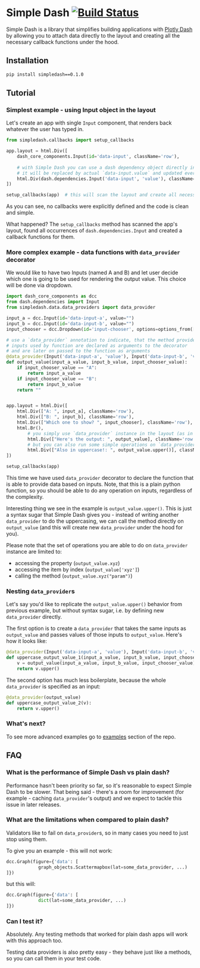 # Simple Dash [![Build Status](https://travis-ci.com/rtshadow/simple-dash.svg?branch=master)](https://travis-ci.com/rtshadow/simple-dash)

Simple Dash is a library that simplifies building applications with [Plotly Dash](https://github.com/plotly/dash) by allowing you to attach data directly to the layout and creating all the necessary callback functions under the hood.

## Installation
```bash
pip install simpledash==0.1.0
```

## Tutorial
### Simplest example - using Input object in the layout
Let's create an app with single `Input` component, that renders back whatever the user has typed in.

```python
from simpledash.callbacks import setup_callbacks

app.layout = html.Div([
    dash_core_components.Input(id='data-input', className='row'),
    
    # with Simple Dash you can use a dash dependency object directly in the layout
    # it will be replaced by actual `data-input.value` and updated every time it changes
    html.Div(dash.dependencies.Input('data-input', 'value'), className='row', id='output-div')
])

setup_callbacks(app)  # this will scan the layout and create all necessary callback functions
```

As you can see, no callbacks were explicitly defined and the code is clean and simple.

What happened? The `setup_callbacks` method has scanned the app's layout, found all occurrences of `dash.dependencies.Input` and created a callback functions for them.

### More complex example - data functions with `data_provider` decorator
We would like to have two Inputs (named A and B) and let user decide which one is going to be used
for rendering the output value. This choice will be done via dropdown.

```python
import dash_core_components as dcc
from dash.dependencies import Input
from simpledash.data.data_providers import data_provider

input_a = dcc.Input(id='data-input-a', value="")
input_b = dcc.Input(id='data-input-b', value="")
input_chooser = dcc.Dropdown(id='input-chooser', options=options_from(['A', 'B']))

# use a `data_provider` annotation to indicate, that the method provides data based on inputs
# inputs used by function are declared as arguments to the decorator
# and are later on passed to the function as arguments
@data_provider(Input('data-input-a', 'value'), Input('data-input-b', 'value'), Input('input-chooser', 'value'))
def output_value(input_a_value, input_b_value, input_chooser_value):
    if input_chooser_value == "A":
        return input_a_value
    if input_chooser_value == "B":
        return input_b_value
    return ""


app.layout = html.Div([
    html.Div(["A: ", input_a], className='row'),
    html.Div(["B: ", input_b], className='row'),
    html.Div(["Which one to show? ", input_chooser], className='row'),
    html.Br(),
        # you simply use `data_provider` instance in the layout (as in previous example)
        html.Div(["Here's the output: ", output_value], className='row', id='output'),
        # but you can also run some simple operations on `data_provider`, like `upper()`
        html.Div(["Also in uppercase!: ", output_value.upper()], className='row', id='output-upper')
])

setup_callbacks(app)
```
This time we have used `data_provider` decorator to declare the function that is able to provide data based on inputs. Note, that this is a plain python function, so you should be able to do any operation on inputs, regardless of the complexity.

Interesting thing we see in the example is `output_value.upper()`. This is just a syntax sugar 
that Simple Dash gives you - instead of writing another `data_provider` to do the uppercasing, 
we can call the method directly on `output_value` (and this will create new `data_provider` under the hood for you).

Please note that the set of operations you are able to do on `data_provider` instance are limited to:
* accessing the property (`output_value.xyz`)
* accessing the item by index (`output_value['xyz']`)
* calling the method (`output_value.xyz("param")`)

### Nesting `data_provider`s
Let's say you'd like to replicate the `output_value.upper()` behavior from previous example, but without syntax sugar, i.e. by defining new `data_provider` directly.

The first option is to create a `data_provider` that takes the same inputs as `output_value` and passes values of those inputs to `output_value`. Here's how it looks like:
```python
@data_provider(Input('data-input-a', 'value'), Input('data-input-b', 'value'), Input('input-chooser', 'value'))
def uppercase_output_value_1(input_a_value, input_b_value, input_chooser_value):
    v = output_value(input_a_value, input_b_value, input_chooser_value)
    return v.upper()
```

The second option has much less boilerplate, because the whole `data_provider` is specified as an input:
```python
@data_provider(output_value)
def uppercase_output_value_2(v):
    return v.upper()
```

### What's next?
To see more advanced examples go to [examples](examples) section of the repo.

## FAQ
### What is the performance of Simple Dash vs plain dash?
Performance hasn't been priority so far, so it's reasonable to expect Simple Dash to be slower. That being said - there's a room for improvement (for example - caching `data_provider`'s output) and we expect to tackle this issue in later releases.

### What are the limitations when compared to plain dash?
Validators like to fail on `data_provider`s, so in many cases you need to just stop using them.

To give you an example - this will not work: 
```python
dcc.Graph(figure={'data': [
            graph_objects.Scattermapbox(lat=some_data_provider, ...)
]})
```

but this will:
```python
dcc.Graph(figure={'data': [
            dict(lat=some_data_provider, ...)
]})
```

### Can I test it?
Absolutely. Any testing methods that worked for plain dash apps will work with this approach too.

Testing data providers is also pretty easy - they behave just like a methods, so you can call them in your test code.